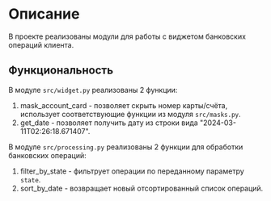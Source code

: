 # Описание
В проекте реализованы модули для работы с виджетом банковских операций клиента.

## Функциональность
В модуле `src/widget.py` реализованы 2 функции:
1. mask_account_card - позволяет скрыть номер карты/счёта, использует соответствующие функции из модуля `src/masks.py`.
2. get_date - позволяет получить дату из строки вида "2024-03-11T02:26:18.671407".

В модуле `src/processing.py` реализованы 2 функции для обработки банковских операций:
1. filter_by_state - фильтрует операции по переданному параметру `state`.
2. sort_by_date - возвращает новый отсортированный список операций.
